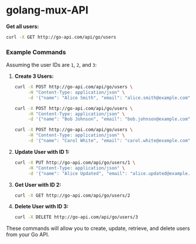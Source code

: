 # golang-mux-API




**Get all users:**
```sh
curl -X GET http://go-api.com/api/go/users
```

### Example Commands

Assuming the user IDs are `1`, `2`, and `3`:

1. **Create 3 Users:**

   ```sh
   curl -X POST http://go-api.com/api/go/users \
        -H "Content-Type: application/json" \
        -d '{"name": "Alice Smith", "email": "alice.smith@example.com"}'

   curl -X POST http://go-api.com/api/go/users \
        -H "Content-Type: application/json" \
        -d '{"name": "Bob Johnson", "email": "bob.johnson@example.com"}'

   curl -X POST http://go-api.com/api/go/users \
        -H "Content-Type: application/json" \
        -d '{"name": "Carol White", "email": "carol.white@example.com"}'
   ```

2. **Update User with ID 1:**

   ```sh
   curl -X PUT http://go-api.com/api/go/users/1 \
        -H "Content-Type: application/json" \
        -d '{"name": "Alice Updated", "email": "alice.updated@example.com"}'
   ```

3. **Get User with ID 2:**

   ```sh
   curl -X GET http://go-api.com/api/go/users/2
   ```

4. **Delete User with ID 3:**

   ```sh
   curl -X DELETE http://go-api.com/api/go/users/3
   ```

These commands will allow you to create, update, retrieve, and delete users from your Go API.